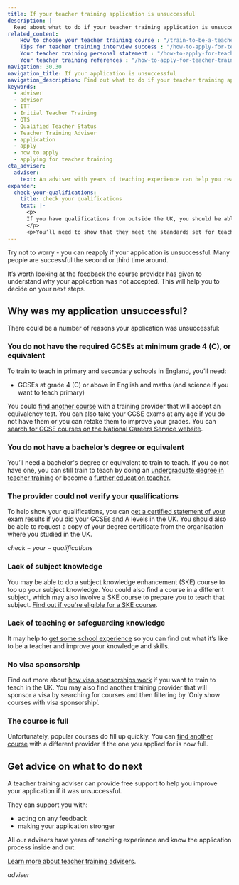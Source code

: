 ```yaml
---
title: If your teacher training application is unsuccessful
description: |-
  Read about what to do if your teacher training application is unsuccessful. Find advice on why an application can be unsuccessful and how to get support.
related_content:
    How to choose your teacher training course : "/train-to-be-a-teacher/how-to-choose-your-teacher-training-course"
    Tips for teacher training interview success : "/how-to-apply-for-teacher-training/teacher-training-interview"
    Your teacher training personal statement : "/how-to-apply-for-teacher-training/teacher-training-personal-statement"
    Your teacher training references : "/how-to-apply-for-teacher-training/teacher-training-references"
navigation: 30.30
navigation_title: If your application is unsuccessful
navigation_description: Find out what to do if your teacher training application is unsuccessful.
keywords:
  - adviser
  - advisor
  - ITT
  - Initial Teacher Training
  - QTS
  - Qualified Teacher Status
  - Teacher Training Adviser
  - application
  - apply
  - how to apply
  - applying for teacher training
cta_adviser:
  adviser:
    text: An adviser with years of teaching experience can help you reapply for teacher training and maximise your chances of success. Chat by phone, text or email, as little or as often as you need.
expander:
  check-your-qualifications:
    title: check your qualifications
    text: |-
      <p>
      If you have qualifications from outside the UK, you should be able to request copies of your school results and degree from the places where you did them.
      </p>
      <p>You’ll need to show that they meet the standards set for teacher training in England. You can <a href="/non-uk-teachers/non-uk-qualifications">get help comparing English and international qualifications</a>.</p>
---
```


Try not to worry - you can reapply if your application is unsuccessful. Many people are successful the second or third time around.

It’s worth looking at the feedback the course provider has given to understand why your application was not accepted. This will help you to decide on your next steps.

## Why was my application unsuccessful?

There could be a number of reasons your application was unsuccessful:

### You do not have the required GCSEs at minimum grade 4 (C), or equivalent

To train to teach in primary and secondary schools in England, you’ll need:

* GCSEs at grade 4 (C) or above in English and maths (and science if you want to teach primary)

You could [find another course](https://find-teacher-training-courses.service.gov.uk/) with a training provider that will accept an equivalency test. You can also take your GCSE exams at any age if you do not have them or you can retake them to improve your grades. You can [search for GCSE courses on the National Careers Service website](https://nationalcareers.service.gov.uk/find-a-course/search).

### You do not have a bachelor’s degree or equivalent

You’ll need a bachelor's degree or equivalent to train to teach. If you do not have one, you can still train to teach by doing an [undergraduate degree in teacher training](/train-to-be-a-teacher/if-you-dont-have-a-degree) or become a [further education teacher](/life-as-a-teacher/age-groups-and-specialisms/further-education-teachers).

### The provider could not verify your qualifications

To help show your qualifications, you can [get a certified statement of your exam results](https://www.gov.uk/replacement-exam-certificate) if you did your GCSEs and A levels in the UK. You should also be able to request a copy of your degree certificate from the organisation where you studied in the UK.

$check-your-qualifications$

### Lack of subject knowledge

You may be able to do a subject knowledge enhancement (SKE) course to top up your subject knowledge. You could also find a course in a different subject, which may also involve a SKE course to prepare you to teach that subject. [Find out if you're eligible for a SKE course](/how-to-apply-for-teacher-training/subject-knowledge-enhancement).

### Lack of teaching or safeguarding knowledge

It may help to [get some school experience](/train-to-be-a-teacher/get-school-experience) so you can find out what it’s like to be a teacher and improve your knowledge and skills.

### No visa sponsorship

Find out more about [how visa sponsorships work](/non-uk-teachers/train-to-teach-in-england-as-an-international-student) if you want to train to teach in the UK. You may also find another training provider that will sponsor a visa by searching for courses and then filtering by ‘Only show courses with visa sponsorship’.

### The course is full

Unfortunately, popular courses do fill up quickly. You can [find another course](https://find-teacher-training-courses.service.gov.uk/) with a different provider if the one you applied for is now full.

## Get advice on what to do next

A teacher training adviser can provide free support to help you improve your application if it was unsuccessful.

They can support you with:

* acting on any feedback
* making your application stronger

All our advisers have years of teaching experience and know the application process inside and out.

[Learn more about teacher training advisers](/teacher-training-advisers).

$adviser$
